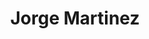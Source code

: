 ---
title: Jorge Martinez
organization: Humanitarian OpenStreetMap Team
country: Colombia
talk: "Using Machine Learning to Improve Humanitarian Action"
---